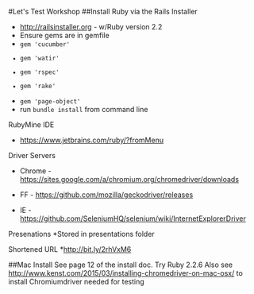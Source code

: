 #Let's Test Workshop
##Install
Ruby via the Rails Installer
* http://railsinstaller.org - w/Ruby version 2.2
* Ensure gems are in gemfile
* <code>gem 'cucumber'
* gem 'watir'
* gem 'rspec'
* gem 'rake'
* gem 'page-object'</code>
* run <code>bundle install</code> from command line

RubyMine IDE
* https://www.jetbrains.com/ruby/?fromMenu

Driver Servers
* Chrome - 
https://sites.google.com/a/chromium.org/chromedriver/downloads

* FF - 
https://github.com/mozilla/geckodriver/releases

* IE - 
https://github.com/SeleniumHQ/selenium/wiki/InternetExplorerDriver

Presenations
*Stored in presentations folder

Shortened URL
*http://bit.ly/2rhVxM6

##Mac Install
See page 12 of the install doc.  Try Ruby 2.2.6
Also see http://www.kenst.com/2015/03/installing-chromedriver-on-mac-osx/ 
to install Chromiumdriver needed for testing
